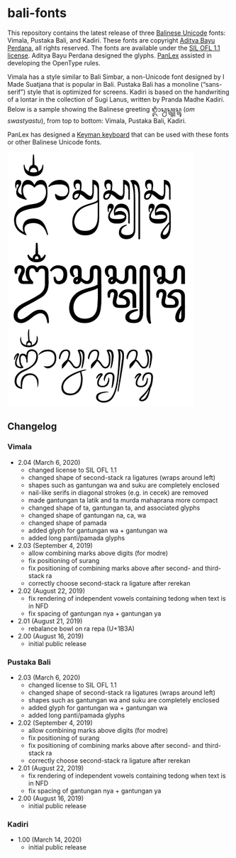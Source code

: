# bali-fonts

This repository contains the latest release of three [Balinese Unicode](https://en.wikipedia.org/wiki/Balinese_(Unicode_block)) fonts: Vimala, Pustaka Bali, and Kadiri. These fonts are copyright [Aditya Bayu Perdana](https://www.behance.net/byabay), all rights reserved. The fonts are available under the [SIL OFL 1.1 license](LICENSE). Aditya Bayu Perdana designed the glyphs. [PanLex](https://panlex.org) assisted in developing the OpenType rules.

Vimala has a style similar to Bali Simbar, a non-Unicode font designed by I Made Suatjana that is popular in Bali. Pustaka Bali has a monoline (“sans-serif”) style that is optimized for screens. Kadiri is based on the handwriting of a lontar in the collection of Sugi Lanus, written by Pranda Madhe Kadiri. Below is a sample showing the Balinese greeting ᬒᬁᬲ᭄ᬯᬲ᭄ᬢ᭄ᬬᬲ᭄ᬢᬸ (_om swastyastu_), from top to bottom: Vimala, Pustaka Bali, Kadiri.

PanLex has designed a [Keyman keyboard](https://keyman.com/keyboards/aksarabali_panlex) that can be used with these fonts or other Balinese Unicode fonts.

<img src="sample.png" width="419" height="573" alt="font sample">

## Changelog

### Vimala

* 2.04 (March 6, 2020)
  * changed license to SIL OFL 1.1
  * changed shape of second-stack ra ligatures (wraps around left)
  * shapes such as gantungan wa and suku are completely enclosed
  * nail-like serifs in diagonal strokes (e.g. in cecek) are removed
  * made gantungan ta latik and ta murda mahaprana more compact
  * changed shape of ta, gantungan ta, and associated glyphs
  * changed shape of gantungan na, ca, wa
  * changed shape of pamada
  * added glyph for gantungan wa + gantungan wa
  * added long panti/pamada glyphs
* 2.03 (September 4, 2019)
  * allow combining marks above digits (for modre)
  * fix positioning of surang
  * fix positioning of combining marks above after second- and third-stack ra
  * correctly choose second-stack ra ligature after rerekan
* 2.02 (August 22, 2019)
  * fix rendering of independent vowels containing tedong when text is in NFD
  * fix spacing of gantungan nya + gantungan ya
* 2.01 (August 21, 2019)
  * rebalance bowl on ra repa (U+1B3A)
* 2.00 (August 16, 2019)
  * initial public release

### Pustaka Bali

* 2.03 (March 6, 2020)
  * changed license to SIL OFL 1.1
  * changed shape of second-stack ra ligatures (wraps around left)
  * shapes such as gantungan wa and suku are completely enclosed
  * added glyph for gantungan wa + gantungan wa
  * added long panti/pamada glyphs
* 2.02 (September 4, 2019)
  * allow combining marks above digits (for modre)
  * fix positioning of surang
  * fix positioning of combining marks above after second- and third-stack ra
  * correctly choose second-stack ra ligature after rerekan
* 2.01 (August 22, 2019)
  * fix rendering of independent vowels containing tedong when text is in NFD
  * fix spacing of gantungan nya + gantungan ya
* 2.00 (August 16, 2019)
  * initial public release

### Kadiri

* 1.00 (March 14, 2020)
  * initial public release
